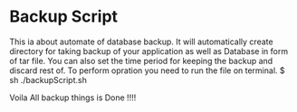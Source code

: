 #   Backup Script






This ia about automate  of database backup. It will automatically create directory for taking backup of your application as well as Database  in form of tar file.
You can also set the time period for keeping the backup and discard rest of. 
To perform opration you need to run the file on terminal.
$ sh ./backupScript.sh




Voila   All backup things is Done !!!!

